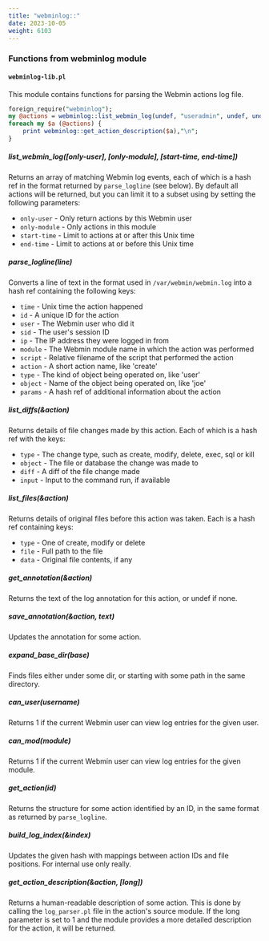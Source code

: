 ```yaml
---
title: "webminlog::"
date: 2023-10-05
weight: 6103
---
```


### Functions from webminlog module

#### `webminlog-lib.pl`
This module contains functions for parsing the Webmin actions log file.

```perl
foreign_require("webminlog");
my @actions = webminlog::list_webmin_log(undef, "useradmin", undef, undef);
foreach my $a (@actions) {
    print webminlog::get_action_description($a),"\n";
}
```

##### list_webmin_log([only-user], [only-module], [start-time, end-time])
Returns an array of matching Webmin log events, each of which is a hash ref in the format returned by `parse_logline` (see below). By default all actions will be returned, but you can limit it to a subset using by setting the following parameters:
* `only-user` - Only return actions by this Webmin user
* `only-module` - Only actions in this module
* `start-time` - Limit to actions at or after this Unix time
* `end-time` - Limit to actions at or before this Unix time

##### parse_logline(line)
Converts a line of text in the format used in `/var/webmin/webmin.log` into a hash ref containing the following keys:
* `time` - Unix time the action happened
* `id` - A unique ID for the action
* `user` - The Webmin user who did it
* `sid` - The user's session ID
* `ip` - The IP address they were logged in from
* `module` - The Webmin module name in which the action was performed
* `script` - Relative filename of the script that performed the action
* `action` - A short action name, like 'create'
* `type` - The kind of object being operated on, like 'user'
* `object` - Name of the object being operated on, like 'joe'
* `params` - A hash ref of additional information about the action

##### list_diffs(&action)
Returns details of file changes made by this action. Each of which is a hash ref with the keys:
* `type` - The change type, such as create, modify, delete, exec, sql or kill
* `object` - The file or database the change was made to
* `diff` - A diff of the file change made
* `input` - Input to the command run, if available

##### list_files(&action)
Returns details of original files before this action was taken. Each is a hash ref containing keys:
* `type` - One of create, modify or delete
* `file` - Full path to the file
* `data` - Original file contents, if any

##### get_annotation(&action)
Returns the text of the log annotation for this action, or undef if none.

##### save_annotation(&action, text)
Updates the annotation for some action.

##### expand_base_dir(base)
Finds files either under some dir, or starting with some path in the same directory.

##### can_user(username)
Returns 1 if the current Webmin user can view log entries for the given user.

##### can_mod(module)
Returns 1 if the current Webmin user can view log entries for the given module.

##### get_action(id)
Returns the structure for some action identified by an ID, in the same format as returned by `parse_logline`.

##### build_log_index(&index)
Updates the given hash with mappings between action IDs and file positions. For internal use only really.

##### get_action_description(&action, [long])
Returns a human-readable description of some action. This is done by calling the `log_parser.pl` file in the action's source module. If the long parameter is set to 1 and the module provides a more detailed description for the action, it will be returned.
